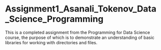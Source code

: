 # Assignment1_Asanali_Tokenov_Data_Science_Programming
This is a completed assignment from the Programming for Data Science course, the purpose of which is to demonstrate an understanding of basic libraries for working with directories and files.
